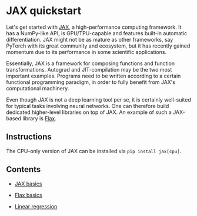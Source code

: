 # JAX quickstart

Let's get started with [JAX](http://jax.readthedocs.io/), a high-performance computing framework.
It has a NumPy-like API, is GPU/TPU-capable and features built-in automatic differentiation.
JAX might not be as mature as other frameworks, say PyTorch with its great community and ecosystem,
but it has recently gained momentum due to its performance in some scientific applications.

Essentially, JAX is a framework for composing functions and function transformations.
Autograd and JIT-compilation may be the two most important examples.
Programs need to be written according to a certain functional programming paradigm,
in order to fully benefit from JAX's computational machinery.

Even though JAX is not a deep learning tool per se,
it is certainly well-suited for typical tasks involving neural networks.
One can therefore build dedicated higher-level libraries on top of JAX.
An example of such a JAX-based library is [Flax](https://flax.readthedocs.io).

## Instructions

The CPU-only version of JAX can be installed via `pip install jax[cpu]`.

## Contents

- [JAX basics](notebooks/jax_basics.ipynb)

- [Flax basics](notebooks/flax_basics.ipynb)

- [Linear regression](notebooks/linear_regression.ipynb)


